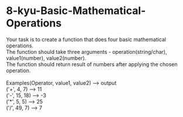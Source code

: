 # 8-kyu-Basic-Mathematical-Operations
Your task is to create a function that does four basic mathematical operations.
<br>
The function should take three arguments - operation(string/char), value1(number), value2(number).
<br>
The function should return result of numbers after applying the chosen operation.
<br><br>
Examples(Operator, value1, value2) --> output
<br>
('+', 4, 7) --> 11
<br>
('-', 15, 18) --> -3
<br>
('*', 5, 5) --> 25
<br>
('/', 49, 7) --> 7
